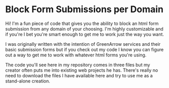 # Block Form Submissions per Domain

Hi! I'm a fun piece of code that gives you the ability to block an html form submission from any domain of your choosing. I'm highly customizable and if you're I bet you're smart enough to get me to work just the way you want.

I was originally written with the intention of GreenArrow services and their basic submission forms but if you check out my code I know you can figure out a way to get me to work with whatever html forms you're using.

The code you'll see here in my repository comes in three files but my creator often puts me into existing web projects he has. There's really no need to download the files I have available here and try to use me as a stand-alone creation.
